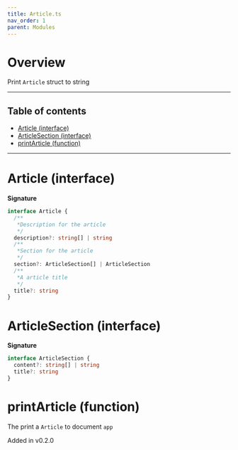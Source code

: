 ```yaml
---
title: Article.ts
nav_order: 1
parent: Modules
---
```


# Overview

Print `Article` struct to string

---

<h2 class="text-delta">Table of contents</h2>

- [Article (interface)](#article-interface)
- [ArticleSection (interface)](#articlesection-interface)
- [printArticle (function)](#printarticle-function)

---

# Article (interface)

**Signature**

```ts
interface Article {
  /**
   *Description for the article
   */
  description?: string[] | string
  /**
   *Section for the article
   */
  section?: ArticleSection[] | ArticleSection
  /**
   *A article title
   */
  title?: string
}
```

# ArticleSection (interface)

**Signature**

```ts
interface ArticleSection {
  content?: string[] | string
  title?: string
}
```

# printArticle (function)

The print a `Article` to document `app`

Added in v0.2.0
